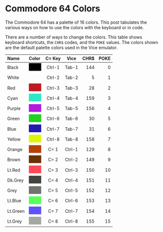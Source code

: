 # Commodore 64 Colors

The Commodore 64 has a palette of 16 colors. This post tabulates the various ways on how to use the colors with the keyboard or in code.

There are a number of ways to change the colors. This table shows keyboard shortcuts, the `CHR$` codes, and the `POKE` values. The colors shown are the default palette colors used in the Vice emulator.

| Name     | Color                                      | C= Key | Vice   | CHR$ | POKE |
|:---------|:-------------------------------------------|:------:|:------:|-----:|-----:|
| Black    | ![Black](../images/colors/color_0.png)     | Ctrl-1 | Tab-1  | 144  | 0    |
| White    | ![White](../images/colors/color_1.png)     | Ctrl-2 | Tab-2  | 5    | 1    |
| Red      | ![Red](../images/colors/color_2.png)       | Ctrl-3 | Tab-3  | 28   | 2    |
| Cyan     | ![Cyan](../images/colors/color_3.png)      | Ctrl-4 | Tab-4  | 159  | 3    |
| Purple   | ![Purple](../images/colors/color_4.png)    | Ctrl-5 | Tab-5  | 156  | 4    |
| Green    | ![Green](../images/colors/color_5.png)     | Ctrl-6 | Tab-6  | 30   | 5    |
| Blue     | ![Blue](../images/colors/color_6.png)      | Ctrl-7 | Tab-7  | 31   | 6    |
| Yellow   | ![Yellow](../images/colors/color_7.png)    | Ctrl-8 | Tab-8  | 158  | 7    |
| Orange   | ![Orange](../images/colors/color_8.png)    | C= 1   | Ctrl-1 | 129  | 8    |
| Brown    | ![Brown](../images/colors/color_9.png)     | C= 2   | Ctrl-2 | 149  | 9    |
| Lt.Red   | ![Lt.Red](../images/colors/color_10.png)   | C= 3   | Ctrl-3 | 150  | 10   |
| Dk.Grey  | ![Dk.Grey](../images/colors/color_11.png)  | C= 4   | Ctrl-4 | 151  | 11   |
| Grey     | ![Grey](../images/colors/color_12.png)     | C= 5   | Ctrl-5 | 152  | 12   |
| Lt.Blue  | ![Lt.Blue](../images/colors/color_13.png)  | C= 6   | Ctrl-6 | 153  | 13   |
| Lt.Green | ![Lt.Green](../images/colors/color_14.png) | C= 7   | Ctrl-7 | 154  | 14   |
| Lt.Grey  | ![Lt.Grey](../images/colors/color_15.png)  | C= 8   | Ctrl-8 | 155  | 15   |
